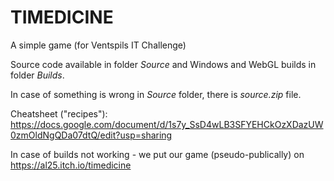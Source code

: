 # TIMEDICINE
A simple game (for Ventspils IT Challenge)

Source code available in folder *Source* and Windows and WebGL builds in folder *Builds*.

In case of something is wrong in *Source* folder, there is *source.zip* file.

Cheatsheet ("recipes"): https://docs.google.com/document/d/1s7y_SsD4wLB3SFYEHCkOzXDazUW0zmOldNgQDa07dtQ/edit?usp=sharing 

In case of builds not working - we put our game (pseudo-publically) on https://al25.itch.io/timedicine 
